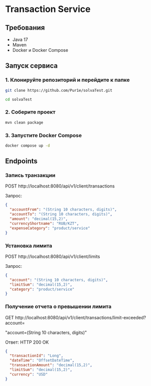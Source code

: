 # Transaction Service

## Требования

- Java 17
- Maven
- Docker и Docker Compose

## Запуск сервиса

### 1. Клонируйте репозиторий и перейдите к папке

```bash
git clone https://github.com/Pur1e/solvaTest.git

cd solvaTest
```

### 2. Соберите проект
```bash 
mvn clean package
```


### 3. Запустите Docker Compose
```bash
docker compose up -d
```

## Endpoints

### Запись транзакции

POST http://localhost:8080/api/v1/client/transactions

Запрос:
```json body
{
  "accountFrom": "(String 10 characters, digits)",
  "accountTo": "(String 10 characters, digits)",
  "amount": "decimal(15,2)",
  "currencyShortname": "RUB/KZT",
  "expenseCategory": "product/service"
}
```

### Установка лимита

POST http://localhost:8080/api/v1/client/limits

Запрос:
```json body
{
  "account": "(String 10 characters, digits)",
  "limitSum": "decimal(15,2)",
  "category": "product/service"
}
```

### Получение отчета о превышении лимита

GET http://localhost:8080/api/v1/client/transactions/limit-exceeded?account=<account>

"account=(String 10 characters, digits)"

Ответ: HTTP 200 OK
```json 
{
  "transactionId": "Long",
  "dateTime": "OffsetDateTime",
  "transactionAmount": "decimal(15,2)",
  "limitSum": "decimal(15,2)",
  "currency": "USD"
}
```
